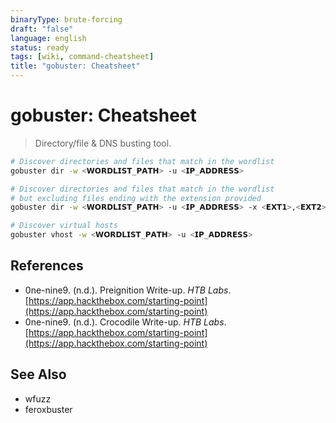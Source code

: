 ```yaml
---
binaryType: brute-forcing
draft: "false"
language: english
status: ready
tags: [wiki, command-cheatsheet]
title: "gobuster: Cheatsheet"
---
```


# gobuster: Cheatsheet

> Directory/file & DNS busting tool.

```bash
# Discover directories and files that match in the wordlist
gobuster dir -w <𝗪𝗢𝗥𝗗𝗟𝗜𝗦𝗧_𝗣𝗔𝗧𝗛> -u <𝗜𝗣_𝗔𝗗𝗗𝗥𝗘𝗦𝗦>

# Discover directories and files that match in the wordlist
# but excluding files ending with the extension provided
gobuster dir -w <𝗪𝗢𝗥𝗗𝗟𝗜𝗦𝗧_𝗣𝗔𝗧𝗛> -u <𝗜𝗣_𝗔𝗗𝗗𝗥𝗘𝗦𝗦> -x <𝗘𝗫𝗧𝟭>,<𝗘𝗫𝗧𝟮>...

# Discover virtual hosts
gobuster vhost -w <𝗪𝗢𝗥𝗗𝗟𝗜𝗦𝗧_𝗣𝗔𝗧𝗛> -u <𝗜𝗣_𝗔𝗗𝗗𝗥𝗘𝗦𝗦>
```

## References

- 0ne-nine9. (n.d.). <span class="reference-title">Preignition Write-up</span>. _HTB Labs_. [https://app.hackthebox.com/starting-point](https://app.hackthebox.com/starting-point)
- 0ne-nine9. (n.d.). <span class="reference-title">Crocodile Write-up</span>. _HTB Labs_. [https://app.hackthebox.com/starting-point](https://app.hackthebox.com/starting-point)

## See Also

- wfuzz
- feroxbuster
